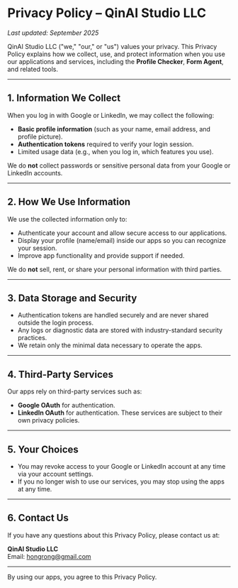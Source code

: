 # Privacy Policy – QinAI Studio LLC

_Last updated: September 2025_

QinAI Studio LLC ("we," "our," or "us") values your privacy. This Privacy Policy explains how we collect, use, and protect information when you use our applications and services, including the **Profile Checker**, **Form Agent**, and related tools.

---

## 1. Information We Collect
When you log in with Google or LinkedIn, we may collect the following:
- **Basic profile information** (such as your name, email address, and profile picture).
- **Authentication tokens** required to verify your login session.
- Limited usage data (e.g., when you log in, which features you use).

We do **not** collect passwords or sensitive personal data from your Google or LinkedIn accounts.

---

## 2. How We Use Information
We use the collected information only to:
- Authenticate your account and allow secure access to our applications.
- Display your profile (name/email) inside our apps so you can recognize your session.
- Improve app functionality and provide support if needed.

We do **not** sell, rent, or share your personal information with third parties.

---

## 3. Data Storage and Security
- Authentication tokens are handled securely and are never shared outside the login process.
- Any logs or diagnostic data are stored with industry-standard security practices.
- We retain only the minimal data necessary to operate the apps.

---

## 4. Third-Party Services
Our apps rely on third-party services such as:
- **Google OAuth** for authentication.
- **LinkedIn OAuth** for authentication.
These services are subject to their own privacy policies.

---

## 5. Your Choices
- You may revoke access to your Google or LinkedIn account at any time via your account settings.  
- If you no longer wish to use our services, you may stop using the apps at any time.

---

## 6. Contact Us
If you have any questions about this Privacy Policy, please contact us at:

**QinAI Studio LLC**  
Email: hongrong@gmail.com  

---

By using our apps, you agree to this Privacy Policy.
